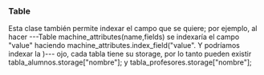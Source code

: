 ### Table
Esta clase también permite indexar el campo que se  quiere; por ejemplo, al hacer ---Table machine_attributes(name,fields) se indexaría el campo "value" haciendo machine_attributes.index_field("value". Y podríamos indexar la )---
	ojo, cada tabla tiene su storage, por lo tanto pueden existir tabla_alumnos.storage["nombre"]; y tabla_profesores.storage["nombre"];
